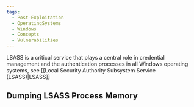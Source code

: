 ```yaml
---
tags:
  - Post-Exploitation
  - OperatingSystems
  - Windows
  - Concepts
  - Vulnerabilities
---
```

LSASS is a critical service that plays a central role in credential management and the authentication processes in all Windows operating systems, see [[Local Security Authority Subsystem Service (LSASS)|LSASS]]

## Dumping LSASS Process Memory

